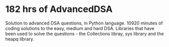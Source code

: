# 182 hrs of AdvancedDSA 
Solution to advanced DSA questions, in Python language. 10920 minutes of coding solutions to the easy, medium and hard DSA. Libraries that have been used to solve the questions - the Collections libray, sys library and the heapq library.
